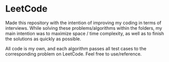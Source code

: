 # LeetCode

Made this repository with the intention of improving my coding in terms of interviews. While solving these problems/algorithms within the folders, my main intention was to maximize space / time complexity, as well as to finish the solutions as quickly as possible.

All code is my own, and each algorithm passes all test cases to the corresponding problem on LeetCode. Feel free to use/reference.

